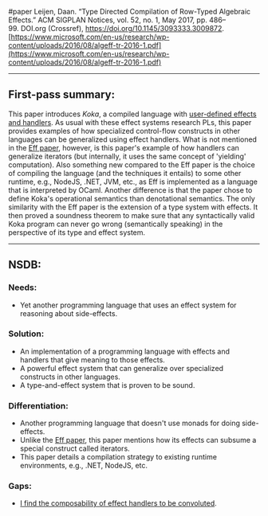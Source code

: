 #paper
Leijen, Daan. “Type Directed Compilation of Row-Typed Algebraic Effects.” ACM SIGPLAN Notices, vol. 52, no. 1, May 2017, pp. 486–99. DOI.org (Crossref), https://doi.org/10.1145/3093333.3009872.
[https://www.microsoft.com/en-us/research/wp-content/uploads/2016/08/algeff-tr-2016-1.pdf](https://www.microsoft.com/en-us/research/wp-content/uploads/2016/08/algeff-tr-2016-1.pdf)
- - -
## First-pass summary:
This paper introduces *Koka*, a compiled language with [user-defined effects and handlers](<Effect Systems>). As usual with these effect systems research PLs, this paper provides examples of how specialized control-flow constructs in other languages can be generalized using effect handlers. What is not mentioned in the [Eff paper](<Programming with Algebraic Effects and Handlers>), however, is this paper's example of how handlers can generalize iterators (but internally, it uses the same concept of 'yielding' computation). Also something new compared to the Eff paper is the choice of compiling the language (and the techniques it entails) to some other runtime, e.g., NodeJS, .NET, JVM, etc., as Eff is implemented as a language that is interpreted by OCaml. Another difference is that the paper chose to define Koka's operational semantics than denotational semantics. The only similarity with the Eff paper is the extension of a type system with effects. It then proved a soundness theorem to make sure that any syntactically valid Koka program can never go wrong (semantically speaking) in the perspective of its type and effect system. 
- - -
## NSDB:
### Needs:
* Yet another programming language that uses an effect system for reasoning about side-effects.
### Solution:
* An implementation of a programming language with effects and handlers that give meaning to those effects.
* A powerful effect system that can generalize over specialized constructs in other languages.
* A type-and-effect system that is proven to be sound.
### Differentiation:
* Another programming language that doesn't use monads for doing side-effects.
* Unlike the [Eff paper](<Programming with Algebraic Effects and Handlers>), this paper mentions how its effects can subsume a special construct called iterators.
* This paper details a compilation strategy to existing runtime environments, e.g., .NET, NodeJS, etc.
### Gaps:
* [I find the composability of effect handlers to be convoluted](<Effect composition is messy>).